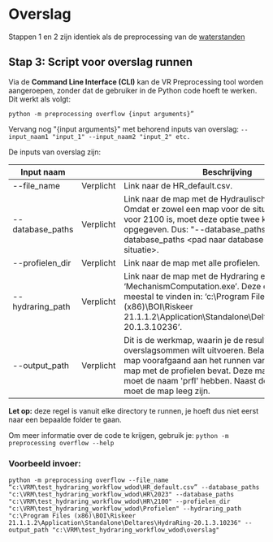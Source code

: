 # Overslag

Stappen 1 en 2 zijn identiek als de preprocessing van de [waterstanden](Waterstand.md)

## Stap 3: Script voor overslag runnen  

Via de **Command Line Interface (CLI)** kan de VR Preprocessing tool worden aangeroepen, zonder dat de gebruiker in de Python code hoeft te werken. Dit werkt als volgt:

```
python -m preprocessing overflow {input arguments}”
```

Vervang nog "{input arguments}" met behorend inputs van overslag: ```--input_naam1 "input_1" --input_naam2 "input_2" etc.```

De inputs van overslag zijn: 

| Input naam       	      | 	           | Beschrijving                                                                                                                                                                                 	                                                                                                                                                                              |
|-------------------------|-------------|-----------------------------------------------------------------------------------------------------------------------------------------------------------------------------------------------------------------------------------------------------------------------------------------------------------------------------------------------------------------------------|
| --file_name    | Verplicht 	 | Link naar de HR_default.csv.                                                                                                                                                     	                                                                                                                                                                                          |
| --database_paths     	 | Verplicht 	 | Link naar de map met de Hydraulische database. Omdat er zowel een map voor de situatie huidig, als voor 2100 is, moet deze optie twee keer worden opgegeven. Dus: "--database_paths <pad naar de database voor huidige situatie> --database_paths <pad naar database voor de 2100 situatie>.                                                                                |
| --profielen_dir     	 | Verplicht 	 | Link naar de map met alle profielen.                                                                      |
| --hydraring_path    	   | Verplicht 	 | Link naar de map met de Hydraring executable ‘MechanismComputation.exe’. Deze executable is meestal te vinden in: ‘c:\Program Files (x86)\BOI\Riskeer 21.1.1.2\Application\Standalone\Deltares\HydraRing-20.1.3.10236’.                                                                                                                                                     	 |
| --output_path  	       | Verplicht 	 | 	Dit is de werkmap, waarin je de resultaten van de overslagsommen wilt uitvoeren. Belangrijk is dat deze map voorafgaand aan het runnen van het script al een map met de profielen bevat. Deze map met profielen moet de naam 'prfl' hebben. Naast de profielenmap, moet de map leeg zijn.                                                                                                                                                                                                                                                                                                     |


**Let op:** deze regel is vanuit elke directory te runnen, je hoeft dus niet eerst naar een bepaalde folder te gaan.


Om meer informatie over de code te krijgen, gebruik je: 
``` python -m preprocessing overflow --help ```

### Voorbeeld invoer: 
```
python -m preprocessing overflow --file_name “c:\VRM\test_hydraring_workflow_wdod\HR_default.csv” --database_paths "c:\VRM\test_hydraring_workflow_wdod\HR\2023" --database_paths "c:\VRM\test_hydraring_workflow_wdod\HR\2100" --profielen_dir "c:\VRM\test_hydraring_workflow_wdod\Profielen" --hydraring_path "c:\Program Files (x86)\BOI\Riskeer 21.1.1.2\Application\Standalone\Deltares\HydraRing-20.1.3.10236" --output_path "c:\VRM\test_hydraring_workflow_wdod\overslag"
```